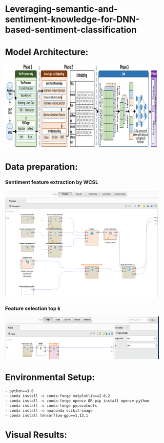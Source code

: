 # Leveraging-semantic-and-sentiment-knowledge-for-DNN-based-sentiment-classification


# Model Architecture:
<p align="center">
<img src="Figures/KR_MODEL.png" width="1000" height="280">
</p>


# Data preparation:

### Sentiment feature extraction by WCSL

<p align="center">
    <img src="Figures/Sentiment_feature_extraction_by_WCSL.png" width="650" height="350">
</p>

### Feature selection top k

<p align="center">
    <img src="Figures/Feature_selection_top_k.png" width="550" height="140">
</p>


# Environmental Setup:

```
- python==3.6
- conda install -c conda-forge matplotlib==2.0.2
- conda install -c conda-forge opencv OR pip install opencv-python
- conda install -c conda-forge pycocotools
- conda install -c anaconda scikit-image
- conda install tensorflow-gpu==1.13.1
```


# Visual Results:
